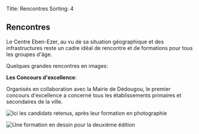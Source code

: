 Title: Rencontres
Sorting: 4

Rencontres
----------

Le Centre Eben-Ezer, au vu de sa situation géographique et des infrastructures
reste un cadre idéal de rencontre et de formations pour tous les groupes d'âge. 

Quelques grandes rencontres en images:

<div id="set:72157629544242432" class="galleria"></div>

**Les Concours d'excellence**:

Organisés en collaboration avec la Mairie de Dédougou, le premier concours
d'excellence a concerné tous les établissements primaires et secondaires de la
ville.

![Ici les candidats retenus, après leur formation en photographie](http://farm8.staticflickr.com/7088/6964886772_68b81a4b6b.jpg)

![Une formation en dessin pour la deuxième édition](http://farm8.staticflickr.com/7073/7110961647_ce9660082d_z.jpg)

